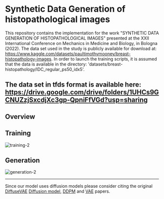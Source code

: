 # Synthetic Data Generation of histopathological images
This repository contains the implementation for the work "SYNTHETIC DATA GENERATION OF HISTOPATHOLOGICAL IMAGES" presented at the XXII International Conference on Mechanics in Medicine and Biology, in Bologna (2022).
The data set used in the study is publicly available for download at: https://www.kaggle.com/datasets/paultimothymooney/breast-histopathology-images. In order to launch the training scripts, it is assumed that the data is available in the directory: 'datasets/breast-histopathology/IDC_regular_ps50_idx5'.

The data set in tfds format is available here: https://drive.google.com/drive/folders/1UHCs9GCNUZzjSxcdjXc3gp-QpniFfVGd?usp=sharing
---
## Overview
## Training
![training-2](https://user-images.githubusercontent.com/99331278/191777709-52d8a58b-bd35-449e-9ecf-298589e366a1.png)

## Generation

![generation-2](https://user-images.githubusercontent.com/99331278/191778151-e4c97754-56a7-46f4-b908-44ca882a63ae.png)

---

Since our model uses diffusion models please consider citing the original [DiffuseVAE](https://arxiv.org/abs/2201.00308) [Diffusion model](https://arxiv.org/abs/1503.03585), [DDPM](https://arxiv.org/abs/2006.11239) and [VAE](https://arxiv.org/abs/1312.6114) papers.
